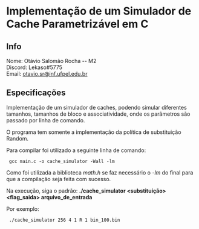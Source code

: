 # Implementação de um Simulador de Cache Parametrizável em C

## Info
Nome: Otávio Salomão Rocha -- M2 <br/>
Discord: Lekaso#5775 <br/>
Email: otavio.sr@inf.ufpel.edu.br

## Especificações
   Implementação de um simulador de caches, podendo simular diferentes tamanhos, tamanhos de bloco e associatividade, onde os parâmetros são passado por linha de comando.

   O programa tem somente a implementação da política de substituição Random.

   Para compilar foi utilizado a seguinte linha de comando:
    
   <pre><code> gcc main.c -o cache_simulator -Wall -lm </code></pre>
    
   Como foi utilizada a biblioteca *math.h* se faz necessário o *-lm* do final para que a compilação seja feita com sucesso.

   Na execução, siga o padrão: **./cache_simulator <nsets> <bsize> <assoc> <substituição> <flag_saida> arquivo_de_entrada**

   Por exemplo: <pre><code> ./cache_simulator 256 4 1 R 1 bin_100.bin </code></pre>
